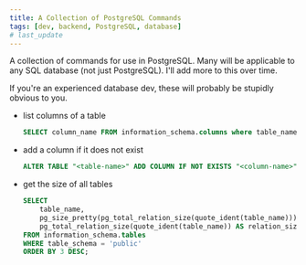 ```yaml
---
title: A Collection of PostgreSQL Commands
tags: [dev, backend, PostgreSQL, database]
# last_update
---
```


A collection of commands for use in PostgreSQL. Many will be applicable to any SQL database (not just PostgreSQL). I'll add more to this over time.

If you're an experienced database dev, these will probably be stupidly obvious to you.

-   list columns of a table

    ```sql
    SELECT column_name FROM information_schema.columns where table_name = '<table-name>' ORDER BY ordinal_position;
    ```

-   add a column if it does not exist

    ```sql
    ALTER TABLE "<table-name>" ADD COLUMN IF NOT EXISTS "<column-name>" <column-type>;
    ```

-   get the size of all tables

    ```sql
    SELECT
        table_name,
        pg_size_pretty(pg_total_relation_size(quote_ident(table_name))) AS size,
        pg_total_relation_size(quote_ident(table_name)) AS relation_size
    FROM information_schema.tables
    WHERE table_schema = 'public'
    ORDER BY 3 DESC;
    ```
